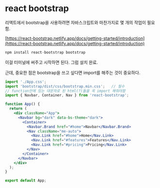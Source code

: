 # react bootstrap

리액트에서 bootstrap을 사용하려면 자바스크립트와 마찬가지로 몇 개의 작업이 필요함.

[https://react-bootstrap.netlify.app/docs/getting-started/introduction](https://react-bootstrap.netlify.app/docs/getting-started/introduction)

```jsx
npm install react-bootstrap bootstrap
```

이걸 터미널에 써주고 시작하면 된다. 그럼 설치 완료.

근데, 중요한 점은 bootstrap을 쓰고 싶다면 import를 해주는 것이 중요하다.

```jsx
import './App.css';
import 'bootstrap/dist/css/bootstrap.min.css';   // 필수
// function안에 있는 대문자로 된 html(?)들을 꼭 import 해줘야함
import { Navbar, Container, Nav } from 'react-bootstrap';

function App() {
  return (
    <div className="App">
      <Navbar bg="dark" data-bs-theme="dark">
        <Container>
          <Navbar.Brand href="#home">Navbar</Navbar.Brand>
          <Nav className="me-auto">
            <Nav.Link href="#home">Home</Nav.Link>
            <Nav.Link href="#features">Features</Nav.Link>
            <Nav.Link href="#pricing">Pricing</Nav.Link>
          </Nav>
        </Container>
      </Navbar>
    </div>
  );
}

export default App;
```